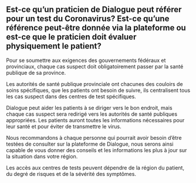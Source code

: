 ## Est-ce qu’un praticien de Dialogue peut référer pour un test du Coronavirus? Est-ce qu’une référence peut-être donnée via la plateforme ou est-ce que le praticien doit évaluer physiquement le patient?

Pour se soumettre aux exigences des gouvernements fédéraux et provinciaux, chaque cas suspect doit obligatoirement passer par la santé publique de sa province.

Les autorités de santé publique provinciale ont chacunes des couloirs de soins spécifiques, que les patients ont besoin de suivre, ils centralisent tous les cas suspect dans des centres de test spécifiques.

Dialogue peut aider les patients à se diriger vers le bon endroit, mais chaque cas suspect sera redirigé vers les autorités de santé publiques appropriées. Les patients auront toutes les informations nécessaires pour leur santé et pour éviter de transmettre le virus.

Nous recommandons à chaque personne qui pourrait avoir besoin d’être testées de consulter sur la plateforme de Dialogue, nous serons ainsi capable de vous donner des conseils et les informations les plus à jour sur la situation dans votre région.

Les accès aux centres de tests peuvent dépendre de la région du patient, du degré de risques et de la sévérité des symptômes.
